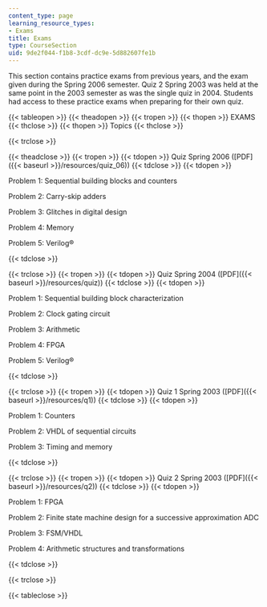 ```yaml
---
content_type: page
learning_resource_types:
- Exams
title: Exams
type: CourseSection
uid: 9de2f044-f1b8-3cdf-dc9e-5d882607fe1b
---
```


This section contains practice exams from previous years, and the exam given during the Spring 2006 semester. Quiz 2 Spring 2003 was held at the same point in the 2003 semester as was the single quiz in 2004. Students had access to these practice exams when preparing for their own quiz.

{{< tableopen >}}
{{< theadopen >}}
{{< tropen >}}
{{< thopen >}}
EXAMS
{{< thclose >}}
{{< thopen >}}
Topics
{{< thclose >}}

{{< trclose >}}

{{< theadclose >}}
{{< tropen >}}
{{< tdopen >}}
Quiz Spring 2006 ([PDF]({{< baseurl >}}/resources/quiz_06))
{{< tdclose >}}
{{< tdopen >}}


Problem 1: Sequential building blocks and counters

Problem 2: Carry-skip adders

Problem 3: Glitches in digital design

Problem 4: Memory

Problem 5: Verilog®


{{< tdclose >}}

{{< trclose >}}
{{< tropen >}}
{{< tdopen >}}
Quiz Spring 2004 ([PDF]({{< baseurl >}}/resources/quiz))
{{< tdclose >}}
{{< tdopen >}}


Problem 1: Sequential building block characterization

Problem 2: Clock gating circuit

Problem 3: Arithmetic

Problem 4: FPGA

Problem 5: Verilog®


{{< tdclose >}}

{{< trclose >}}
{{< tropen >}}
{{< tdopen >}}
Quiz 1 Spring 2003 ([PDF]({{< baseurl >}}/resources/q1))
{{< tdclose >}}
{{< tdopen >}}


Problem 1: Counters

Problem 2: VHDL of sequential circuits

Problem 3: Timing and memory


{{< tdclose >}}

{{< trclose >}}
{{< tropen >}}
{{< tdopen >}}
Quiz 2 Spring 2003 ([PDF]({{< baseurl >}}/resources/q2))
{{< tdclose >}}
{{< tdopen >}}


Problem 1: FPGA

Problem 2: Finite state machine design for a successive approximation ADC

Problem 3: FSM/VHDL

Problem 4: Arithmetic structures and transformations


{{< tdclose >}}

{{< trclose >}}

{{< tableclose >}}